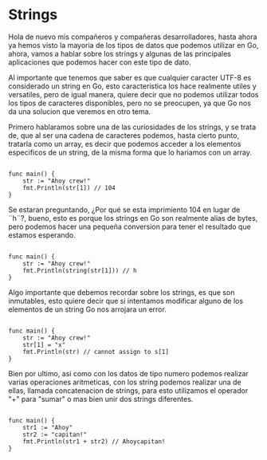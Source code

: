 # **Strings**

Hola de nuevo mis compañeros y compañeras desarrolladores, hasta ahora ya hemos visto la mayoria de los tipos de datos que podemos utilizar en Go, ahora, vamos a hablar sobre los strings y algunas de las principales aplicaciones que podemos hacer con este tipo de dato.

Al importante que tenemos que saber es que cualquier caracter UTF-8 es considerado un string en Go, esto caracteristica los hace realmente utiles y versatiles, pero de igual manera, quiere decir que no podemos utilizar todos los tipos de caracteres disponibles, pero no se preocupen, ya que Go nos da una solucion que veremos en otro tema. 

Primero hablaramos sobre una de las curiosidades de los strings, y se trata de, que al ser una cadena de caracteres podemos, hasta cierto punto, tratarla como un array, es decir que podemos acceder a los elementos especificos de un string, de la misma forma que lo hariamos con un array.

```golang

func main() {
    str := "Ahoy crew!"
    fmt.Println(str[1]) // 104
}
```

Se estaran preguntando, ¿Por qué se esta imprimiento 104 en lugar de ¨h¨?, bueno, esto es porque los strings en Go son realmente alias de bytes, pero podemos hacer una pequeña conversion para tener el resultado que estamos esperando. 

```golang

func main() {
    str := "Ahoy crew!"
    fmt.Println(string(str[1])) // h
}
```

Algo importante que debemos recordar sobre los strings, es que son inmutables, esto quiere decir que si intentamos modificar alguno de los elementos de un string Go nos arrojara un error.

```golang

func main() {
    str := "Ahoy crew!"
    str[1] = "x"
    fmt.Println(str) // cannot assign to s[1]
}
```

Bien por ultimo, asi como con los datos de tipo numero podemos realizar varias operaciones aritmeticas, con los string podemos realizar una de ellas, llamada concatenacion de strings, para esto utilizamos el operador "+" para "sumar" o mas bien unir dos strings diferentes.

```golang

func main() {
    str1 := "Ahoy"
    str2 := "capitan!"
    fmt.Println(str1 + str2) // Ahoycapitan!
}
```
